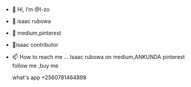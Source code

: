 - 👋 Hi, I’m @I-zo
- 👀 isaac rubowa 
- 🌱 medium,pinterest
- 💞️isaac contributor
- 📫 How to reach me ...
  Isaac rubowa on medium,ANKUNDA pinterest
  follow me ,buy me
  
  what's app +2560781464898 
<!---
I-zo/I-zo is a ✨ special ✨ repository because its `README.md` (this file) appears on your GitHub profile.
You can click the Preview link to take a look at your changes.
--->

